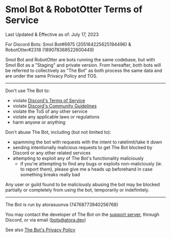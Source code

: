 # Smol Bot & RobotOtter Terms of Service

Last Updated & Effective as of: July 17, 2023

For Discord Bots: Smol Bot#6975 (205164225625194496) & RobotOtter#2318 (189078368522600449)

Smol Bot and RobotOtter are bots running the same codebase, but with Smol Bot as a "Staging" and private version. From hereafter, both bots will be referred to collectively as "The Bot" as both process the same data and are under the same Privacy Policy and TOS.

---

Don't use The Bot to:

- violate [Discord's Terms of Service](https://discord.com/terms)
- violate [Discord's Community Guidelines](https://discord.com/guidelines)
- violate the ToS of any other service
- violate any applicable laws or regulations
- harm anyone or anything

Don't abuse The Bot, including (but not limited to):

- spamming the bot with requests with the intent to ratelimit/take it down
- sending intentionally malicious requests to get The Bot blocked by Discord or any other related services
- attempting to exploit any of The Bot's functionality maliciously
  - if you're attempting to find any bugs or exploits non-maliciously (ie. to report them), please give me a heads up beforehand in case something breaks really bad

Any user or guild found to be maliciously abusing the bot may be blocked partially or completely from using the bot, temporarily or indefinitely.

---

The Bot is run by atorasuunva (74768773940256768)

You may contact the developer of The Bot on the [support server](https://discord.gg/8K3uCfb), through Discord, or via email (bots@atora.dev)

See also [The Bot's Privacy Policy](./privacy.md)
